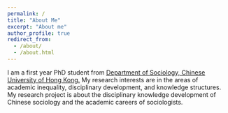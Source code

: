 ```yaml
---
permalink: /
title: "About Me"
excerpt: "About me"
author_profile: true
redirect_from: 
  - /about/
  - /about.html
---
```

I am a first year PhD student from [Department of Sociology, Chinese University of Hong Kong.](https://www.soc.cuhk.edu.hk/) My research interests are in the areas of academic inequality, disciplinary development, and knowledge structures. My research project is about the disciplinary knowledge development of Chinese sociology and the academic careers of sociologists.
